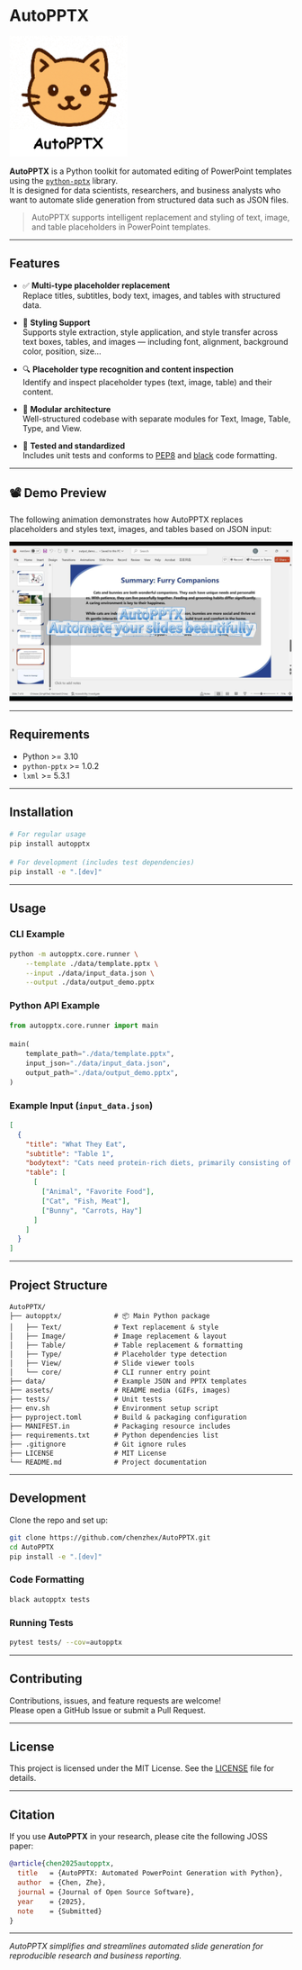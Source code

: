 # AutoPPTX

![alt text](https://raw.githubusercontent.com/chenzhex/AutoPPTX/main/assets/logo.png)

**AutoPPTX** is a Python toolkit for automated editing of PowerPoint templates using the [`python-pptx`](https://python-pptx.readthedocs.io/) library.  
It is designed for data scientists, researchers, and business analysts who want to automate slide generation from structured data such as JSON files.  
> AutoPPTX supports intelligent replacement and styling of text, image, and table placeholders in PowerPoint templates.

---

## Features

- ✅ **Multi-type placeholder replacement**  
  Replace titles, subtitles, body text, images, and tables with structured data.

- 🎨 **Styling Support**  
  Supports style extraction, style application, and style transfer across text boxes, tables, and images — including font, alignment, background color, position, size...

- 🔍 **Placeholder type recognition and content inspection**  
  Identify and inspect placeholder types (text, image, table) and their content.

- 🧩 **Modular architecture**  
  Well-structured codebase with separate modules for Text, Image, Table, Type, and View.

- 🧪 **Tested and standardized**  
  Includes unit tests and conforms to [PEP8](https://peps.python.org/pep-0008/) and [black](https://black.readthedocs.io/en/stable/) code formatting.

---

## 📽️ Demo Preview

The following animation demonstrates how AutoPPTX replaces placeholders and styles text, images, and tables based on JSON input:

[![AutoPPTX Demo](https://raw.githubusercontent.com/chenzhex/AutoPPTX/main/assets/autopptx_demo.jpg)](https://github.com/chenzhex/AutoPPTX/blob/main/assets/autopptx_demo.gif)

---

## Requirements

- Python >= 3.10  
- `python-pptx` >= 1.0.2  
- `lxml` >= 5.3.1  

---

## Installation

```bash
# For regular usage
pip install autopptx

# For development (includes test dependencies)
pip install -e ".[dev]"
```

---

## Usage

### CLI Example

```bash
python -m autopptx.core.runner \
    --template ./data/template.pptx \
    --input ./data/input_data.json \
    --output ./data/output_demo.pptx
```

### Python API Example

```python
from autopptx.core.runner import main

main(
    template_path="./data/template.pptx",
    input_json="./data/input_data.json",
    output_path="./data/output_demo.pptx",
)
```

### Example Input (`input_data.json`)

```json
[
  {
    "title": "What They Eat",
    "subtitle": "Table 1",
    "bodytext": "Cats need protein-rich diets, primarily consisting of meat.",
    "table": [
      [
        ["Animal", "Favorite Food"],
        ["Cat", "Fish, Meat"],
        ["Bunny", "Carrots, Hay"]
      ]
    ]
  }
]
```

---

## Project Structure

```
AutoPPTX/
├── autopptx/             # 📦 Main Python package
│   ├── Text/             # Text replacement & style
│   ├── Image/            # Image replacement & layout
│   ├── Table/            # Table replacement & formatting
│   ├── Type/             # Placeholder type detection
│   ├── View/             # Slide viewer tools
│   └── core/             # CLI runner entry point
├── data/                 # Example JSON and PPTX templates
├── assets/               # README media (GIFs, images)
├── tests/                # Unit tests
├── env.sh                # Environment setup script
├── pyproject.toml        # Build & packaging configuration
├── MANIFEST.in           # Packaging resource includes
├── requirements.txt      # Python dependencies list
├── .gitignore            # Git ignore rules
├── LICENSE               # MIT License
└── README.md             # Project documentation
```

---

## Development

Clone the repo and set up:

```bash
git clone https://github.com/chenzhex/AutoPPTX.git
cd AutoPPTX
pip install -e ".[dev]"
```

### Code Formatting

```bash
black autopptx tests
```

### Running Tests

```bash
pytest tests/ --cov=autopptx
```

---

## Contributing

Contributions, issues, and feature requests are welcome!  
Please open a GitHub Issue or submit a Pull Request.

---

## License

This project is licensed under the MIT License. See the [LICENSE](LICENSE) file for details.

---

## Citation

If you use **AutoPPTX** in your research, please cite the following JOSS paper:

```bibtex
@article{chen2025autopptx,
  title   = {AutoPPTX: Automated PowerPoint Generation with Python},
  author  = {Chen, Zhe},
  journal = {Journal of Open Source Software},
  year    = {2025},
  note    = {Submitted}
}
```

---

*AutoPPTX simplifies and streamlines automated slide generation for reproducible research and business reporting.*